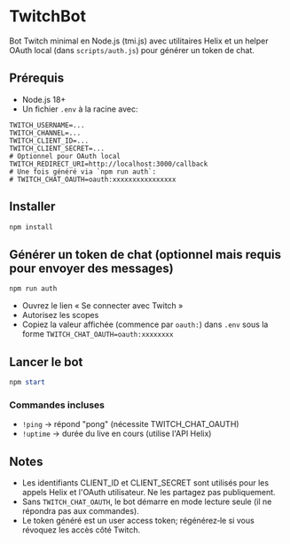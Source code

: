# TwitchBot

Bot Twitch minimal en Node.js (tmi.js) avec utilitaires Helix et un helper OAuth local (dans `scripts/auth.js`) pour générer un token de chat.

## Prérequis
- Node.js 18+
- Un fichier `.env` à la racine avec:
```
TWITCH_USERNAME=...
TWITCH_CHANNEL=...
TWITCH_CLIENT_ID=...
TWITCH_CLIENT_SECRET=...
# Optionnel pour OAuth local
TWITCH_REDIRECT_URI=http://localhost:3000/callback
# Une fois généré via `npm run auth`:
# TWITCH_CHAT_OAUTH=oauth:xxxxxxxxxxxxxxxx
```

## Installer
```powershell
npm install
```

## Générer un token de chat (optionnel mais requis pour envoyer des messages)
```powershell
npm run auth
```
- Ouvrez le lien « Se connecter avec Twitch »
- Autorisez les scopes
- Copiez la valeur affichée (commence par `oauth:`) dans `.env` sous la forme `TWITCH_CHAT_OAUTH=oauth:xxxxxxxx`

## Lancer le bot
```powershell
npm start
```

### Commandes incluses
- `!ping` → répond "pong" (nécessite TWITCH_CHAT_OAUTH)
- `!uptime` → durée du live en cours (utilise l'API Helix)

## Notes
- Les identifiants CLIENT_ID et CLIENT_SECRET sont utilisés pour les appels Helix et l'OAuth utilisateur. Ne les partagez pas publiquement.
- Sans `TWITCH_CHAT_OAUTH`, le bot démarre en mode lecture seule (il ne répondra pas aux commandes).
- Le token généré est un user access token; régénérez‑le si vous révoquez les accès côté Twitch.
